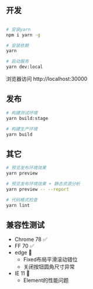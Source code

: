 
## 开发

```bash

# 安装yarn
npm i yarn -g

# 安装依赖
yarn

# 启动服务
yarn dev:local
```

浏览器访问 http://localhost:30000

## 发布

```bash
# 构建测试环境
yarn build:stage

# 构建生产环境
yarn build
```

## 其它

```bash
# 预览发布环境效果
yarn preview

# 预览发布环境效果 + 静态资源分析
yarn preview -- --report

# 代码格式检查
yarn lint


```

## 兼容性测试
- Chrome 78 ✅
- FF 70 ✅
- edge 🥺
    - Fixed布局平滑滚动错位
    - 关闭按钮圆角尺寸异常
- IE 11 🥺
    - Element的性能问题
    
